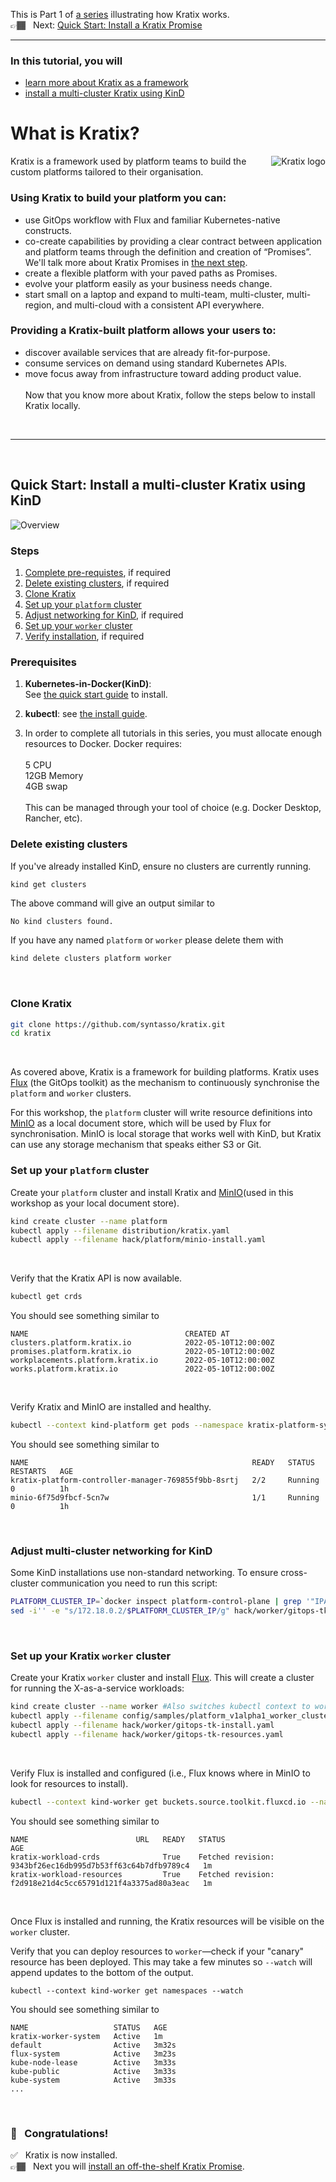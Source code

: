 This is Part 1 of [a series](../README.md) illustrating how Kratix works. <br/>
👉🏾&nbsp;&nbsp; Next: [Quick Start: Install a Kratix Promise](/installing-a-promise/)

<hr>

### In this tutorial, you will
* [learn more about Kratix as a framework](#what-is-kratix)
* [install a multi-cluster Kratix using KinD](#install-kratix)

# <a name="what-is-kratix"></a> What is Kratix?

<img
  align="right"
  src="../assets/images/logo_300_with-padding.png"
  alt="Kratix logo"
/>

Kratix is a framework used by platform teams to build the custom platforms tailored to their organisation.

### Using Kratix to build your platform you can:

* use GitOps workflow with Flux and familiar Kubernetes-native constructs.
* co-create capabilities by providing a clear contract between application and platform teams through the definition and creation of “Promises”. We'll talk more about Kratix Promises in [the next step](/installing-a-promise/README.md).
* create a flexible platform with your paved paths as Promises.
* evolve your platform easily as your business needs change. 
* start small on a laptop and expand to multi-team, multi-cluster, multi-region, and multi-cloud with a consistent API everywhere.

### Providing a Kratix-built platform allows your users to:
- discover available services that are already fit-for-purpose.
- consume services on demand using standard Kubernetes APIs.
- move focus away from infrastructure toward adding product value.
<br><br>
Now that you know more about Kratix, follow the steps below to install Kratix locally.

<br>
<hr>
<br>

## <a name="install-kratix"></a> Quick Start: Install a multi-cluster Kratix using KinD

![Overview](../assets/images/Treasure_Trove-Install_Kratix.jpg)

### Steps
1. [Complete pre-requistes](#prerequisites), if required
1. [Delete existing clusters](#delete-clusters), if required
1. [Clone Kratix](#clone-kratix)
1. [Set up your `platform` cluster](#platform-setup)
1. [Adjust networking for KinD](#kind-networking), if required
1. [Set up your `worker` cluster](#worker-setup)
1. [Verify installation](#verify-installation), if required


### <a name="prerequisites"></a>Prerequisites
1. **Kubernetes-in-Docker(KinD)**: <br/>
  See [the quick start guide](https://kind.sigs.k8s.io/docs/user/quick-start/) to install.

1. **kubectl**: see [the install guide](https://kubernetes.io/docs/tasks/tools/#kubectl).

1. In order to complete all tutorials in this series, you must allocate enough resources to Docker. Docker requires:<br><br>
5 CPU<br>
12GB Memory<br>
4GB swap<br><br>
This can be managed through your tool of choice (e.g. Docker Desktop, Rancher, etc).

###  <a name="delete-clusters"></a>Delete existing clusters

If you've already installed KinD, ensure no clusters are currently running.

```bash
kind get clusters
```

The above command will give an output similar to
```console
No kind clusters found.
```

If you have any named `platform` or `worker` please delete them with
```bash
kind delete clusters platform worker
```
<br>

### <a name="clone-kratix"></a>Clone Kratix
```bash
git clone https://github.com/syntasso/kratix.git
cd kratix
```
<br/>

As covered above, Kratix is a framework for building platforms. Kratix uses [Flux](https://fluxcd.io/) (the GitOps toolkit) as the mechanism to continuously synchronise the `platform` and `worker` clusters. 

For this workshop, the `platform` cluster will write resource definitions into [MinIO](https://min.io/) as a local document store, which will be used by Flux for synchronisation. MinIO is local storage that works well with KinD, but Kratix can use any storage mechanism that speaks either S3 or Git.

### <a name="platform-setup"></a>Set up your `platform` cluster

Create your `platform` cluster and install Kratix and [MinIO](https://min.io/)(used in this workshop as your local document store).
```bash
kind create cluster --name platform
kubectl apply --filename distribution/kratix.yaml
kubectl apply --filename hack/platform/minio-install.yaml
```
<br/>

Verify that the Kratix API is now available.
```bash
kubectl get crds
```

You should see something similar to
```console
NAME                                   CREATED AT
clusters.platform.kratix.io            2022-05-10T12:00:00Z
promises.platform.kratix.io            2022-05-10T12:00:00Z
workplacements.platform.kratix.io      2022-05-10T12:00:00Z
works.platform.kratix.io               2022-05-10T12:00:00Z
```
<br/>

Verify Kratix and MinIO are installed and healthy.
```bash
kubectl --context kind-platform get pods --namespace kratix-platform-system
```

You should see something similar to
```console
NAME                                                  READY   STATUS       RESTARTS   AGE
kratix-platform-controller-manager-769855f9bb-8srtj   2/2     Running      0          1h
minio-6f75d9fbcf-5cn7w                                1/1     Running      0          1h
```
<br/>

### <a name="kind-networking"></a>Adjust multi-cluster networking for KinD
Some KinD installations use non-standard networking. To ensure cross-cluster communication you need to run this script:

```bash
PLATFORM_CLUSTER_IP=`docker inspect platform-control-plane | grep '"IPAddress": "172' | awk '{print $2}' | awk -F '"' '{print $2}'`
sed -i'' -e "s/172.18.0.2/$PLATFORM_CLUSTER_IP/g" hack/worker/gitops-tk-resources.yaml
```
<br/>

### <a name="worker-setup"></a>Set up your Kratix `worker` cluster



Create your Kratix `worker` cluster and install [Flux](https://fluxcd.io/). This will create a cluster for running the X-as-a-service workloads:
```bash
kind create cluster --name worker #Also switches kubectl context to worker
kubectl apply --filename config/samples/platform_v1alpha1_worker_cluster.yaml --context kind-platform #register the worker cluster with the platform cluster
kubectl apply --filename hack/worker/gitops-tk-install.yaml
kubectl apply --filename hack/worker/gitops-tk-resources.yaml
```
<br/>




Verify Flux is installed and configured (i.e., Flux knows where in MinIO to look for resources to install).
```bash
kubectl --context kind-worker get buckets.source.toolkit.fluxcd.io --namespace flux-system
```

You should see something similar to
```console
NAME                        URL   READY   STATUS                                                       AGE
kratix-workload-crds              True    Fetched revision: 9343bf26ec16db995d7b53ff63c64b7dfb9789c4   1m
kratix-workload-resources         True    Fetched revision: f2d918e21d4c5cc65791d121f4a3375ad80a3eac   1m
```
<br/>

Once Flux is installed and running, the Kratix resources will be visible on the `worker` cluster. 

Verify that you can deploy resources to `worker`&mdash;check if your "canary" resource has been deployed. This may take a few minutes so `--watch` will append updates to the bottom of the output.
```console
kubectl --context kind-worker get namespaces --watch
```

You should see something similar to
```console
NAME                   STATUS   AGE
kratix-worker-system   Active   1m
default                Active   3m32s
flux-system            Active   3m23s
kube-node-lease        Active   3m33s
kube-public            Active   3m33s
kube-system            Active   3m33s
...
```
<br> 

### 🎉 &nbsp; Congratulations!
✅&nbsp;&nbsp; Kratix is now installed. <br/>
👉🏾&nbsp;&nbsp; Next you will [install an off-the-shelf Kratix Promise](/installing-a-promise/README.md).
